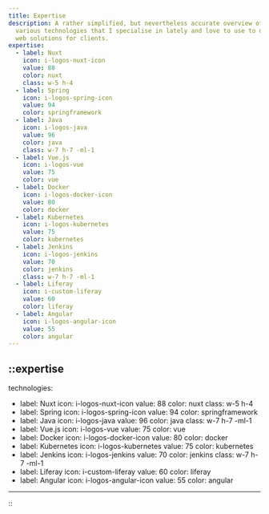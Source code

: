 ```yaml
---
title: Expertise
description: A rather simplified, but nevertheless accurate overview of the
  various technologies that I specialise in lately and love to use to develop
  web solutions for clients.
expertise:
  - label: Nuxt
    icon: i-logos-nuxt-icon
    value: 88
    color: nuxt
    class: w-5 h-4
  - label: Spring
    icon: i-logos-spring-icon
    value: 94
    color: springframework
  - label: Java
    icon: i-logos-java
    value: 96
    color: java
    class: w-7 h-7 -ml-1
  - label: Vue.js
    icon: i-logos-vue
    value: 75
    color: vue
  - label: Docker
    icon: i-logos-docker-icon
    value: 80
    color: docker
  - label: Kubernetes
    icon: i-logos-kubernetes
    value: 75
    color: kubernetes
  - label: Jenkins
    icon: i-logos-jenkins
    value: 70
    color: jenkins
    class: w-7 h-7 -ml-1
  - label: Liferay
    icon: i-custom-liferay
    value: 60
    color: liferay
  - label: Angular
    icon: i-logos-angular-icon
    value: 55
    color: angular
---
```


::expertise
---
technologies:
  - label: Nuxt
    icon: i-logos-nuxt-icon
    value: 88
    color: nuxt
    class: w-5 h-4
  - label: Spring
    icon: i-logos-spring-icon
    value: 94
    color: springframework
  - label: Java
    icon: i-logos-java
    value: 96
    color: java
    class: w-7 h-7 -ml-1
  - label: Vue.js
    icon: i-logos-vue
    value: 75
    color: vue
  - label: Docker
    icon: i-logos-docker-icon
    value: 80
    color: docker
  - label: Kubernetes
    icon: i-logos-kubernetes
    value: 75
    color: kubernetes
  - label: Jenkins
    icon: i-logos-jenkins
    value: 70
    color: jenkins
    class: w-7 h-7 -ml-1
  - label: Liferay
    icon: i-custom-liferay
    value: 60
    color: liferay
  - label: Angular
    icon: i-logos-angular-icon
    value: 55
    color: angular
---
::
